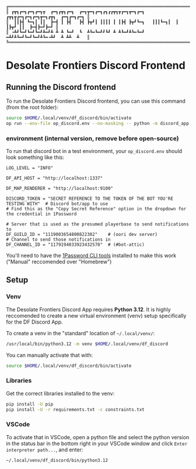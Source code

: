 ```
╔═════════════════════════════════════════════════════════════════════════════════════╗
║ ┏┳┓┏━┓┏━┓┏━┓┳  ┏━┓┏┳┓┏━┓  ┏━┓┳━┓┏━┓┏┓┏┏┳┓┳┏━┓┳━┓┏━┓  ┏┳┓┳┏━┓┏━┓┏━┓┳━┓┏┳┓  ┏━┓┏━┓┏━┓ ║
║  ┃┃┣┫ ┗━┓┃ ┃┃  ┣━┫ ┃ ┣┫   ┣┫ ┣┳┛┃ ┃┃┃┃ ┃ ┃┣┫ ┣┳┛┗━┓   ┃┃┃┗━┓┃  ┃ ┃┣┳┛ ┃┃  ┣━┫┣━┛┣━┛ ║
║ ╺┻┛┗━┛┗━┛┗━┛┻━┛┻ ┻ ┻ ┗━┛  ┗  ┻┗━┗━┛┛┗┛ ┻ ┻┗━┛┻┗━┗━┛  ━┻┛┻┗━┛┗━┛┗━┛┻┗━╺┻┛  ┻ ┻┻  ┻   ║
╚═════════════════════════════════════════════════════════════════════════════════════╝
```
# Desolate Frontiers Discord Frontend
## Running the Discord frontend
To run the Desolate Frontiers Discord frontend, you can use this command (from the root folder):
```sh
source $HOME/.local/venv/df_discord/bin/activate
op run --env-file op_discord.env --no-masking -- python -m discord_app.df_discord
```

### environment (internal version, remove before open-source)
To run that discord bot in a test environment, your `op_discord.env` should look something like this:
```env
LOG_LEVEL = "INFO"

DF_API_HOST = "http://localhost:1337"

DF_MAP_RENDERER = "http://localhost:9100"

DISCORD_TOKEN = "SECRET REFERENCE TO THE TOKEN OF THE BOT YOU'RE TESTING WITH"  # Discord bot/app to use
# Find this as the "Copy Secret Reference" option in the dropdown for the credential in 1Password

# Server that is used as the presumed playerbase to send notifications to 
DF_GUILD_ID = "1119003654800822302"    # (oori dev server)
# Channel to send those notifications in
DF_CHANNEL_ID = "1179194033923432578"  # (#bot-attic)
```
You'll need to have the [1Password CLI tools](https://developer.1password.com/docs/cli/get-started/) installed to make this work ("Manual" reccomended over "Homebrew")


## Setup
### Venv
The Desolate Frontiers Discord App requires **Python 3.12**. It is highly reccomended to create a new virtual environment (venv) setup specifically for the DF Discord App.

To create a venv in the "standard" location of `~/.local/venv/`:
```sh
/usr/local/bin/python3.12 -m venv $HOME/.local/venv/df_discord
```
You can manually activate that with:
```sh
source $HOME/.local/venv/df_discord/bin/activate
```

### Libraries
Get the correct libraries installed to the venv:
```sh
pip install -U pip
pip install -U -r requirements.txt -c constraints.txt
```

### VSCode
To activate that in VSCode, open a python file and select the python version in the status bar in the bottom right in your VSCode window and click `Enter interpreter path...`, and enter:
```
~/.local/venv/df_discord/bin/python3.12
```
